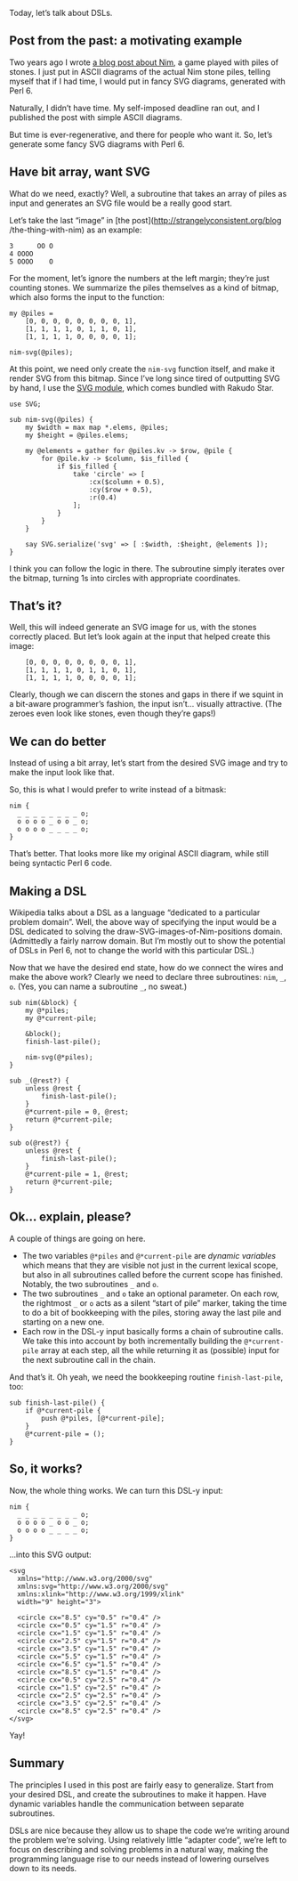 Today, let’s talk about DSLs.

## Post from the past: a motivating example

Two years ago I wrote [a blog post about
Nim](http://strangelyconsistent.org/blog/the-thing-with-nim), a game played
with piles of stones. I just put in ASCII diagrams of the actual Nim stone
piles, telling myself that if I had time, I would put in fancy SVG diagrams,
generated with Perl 6.

Naturally, I didn’t have time. My self-imposed deadline ran out, and I
published the post with simple ASCII diagrams.

But time is ever-regenerative, and there for people who want it. So, let’s
generate some fancy SVG diagrams with Perl 6.

## Have bit array, want SVG

What do we need, exactly? Well, a subroutine that takes an array of piles as
input and generates an SVG file would be a really good start.

Let’s take the last “image” in [the post](http://strangelyconsistent.org/blog
/the-thing-with-nim) as an example:

    
    3      OO O
    4 OOOO
    5 OOOO    O

For the moment, let’s ignore the numbers at the left margin; they’re just
counting stones. We summarize the piles themselves as a kind of bitmap, which
also forms the input to the function:

    
    my @piles =
        [0, 0, 0, 0, 0, 0, 0, 0, 1],
        [1, 1, 1, 1, 0, 1, 1, 0, 1],
        [1, 1, 1, 1, 0, 0, 0, 0, 1];
    
    nim-svg(@piles);

At this point, we need only create the `nim-svg` function itself, and make it
render SVG from this bitmap. Since I’ve long since tired of outputting SVG by
hand, I use the [SVG module](https://github.com/moritz/svg), which comes
bundled with Rakudo Star.

    
    use SVG;
    
    sub nim-svg(@piles) {
        my $width = max map *.elems, @piles;
        my $height = @piles.elems;
    
        my @elements = gather for @piles.kv -> $row, @pile {
            for @pile.kv -> $column, $is_filled {
                if $is_filled {
                    take 'circle' => [
                        :cx($column + 0.5),
                        :cy($row + 0.5),
                        :r(0.4)
                    ];
                }
            }
        }
        
        say SVG.serialize('svg' => [ :$width, :$height, @elements ]);
    }

I think you can follow the logic in there. The subroutine simply iterates over
the bitmap, turning 1s into circles with appropriate coordinates.

## That’s it?

Well, this will indeed generate an SVG image for us, with the stones correctly
placed. But let’s look again at the input that helped create this image:

    
        [0, 0, 0, 0, 0, 0, 0, 0, 1],
        [1, 1, 1, 1, 0, 1, 1, 0, 1],
        [1, 1, 1, 1, 0, 0, 0, 0, 1];

Clearly, though we can discern the stones and gaps in there if we squint in a
bit-aware programmer’s fashion, the input isn’t… visually attractive. (The
zeroes even look like stones, even though they’re gaps!)

## We can do better

Instead of using a bit array, let’s start from the desired SVG image and try
to make the input look like that.

So, this is what I would prefer to write instead of a bitmask:

    
    nim {
      _ _ _ _ _ _ _ _ o;
      o o o o _ o o _ o;
      o o o o _ _ _ _ o;
    }

That’s better. That looks more like my original ASCII diagram, while still
being syntactic Perl 6 code.

## Making a DSL

Wikipedia talks about a DSL as a language “dedicated to a particular problem
domain”. Well, the above way of specifying the input would be a DSL dedicated
to solving the draw-SVG-images-of-Nim-positions domain. (Admittedly a fairly
narrow domain. But I’m mostly out to show the potential of DSLs in Perl 6, not
to change the world with this particular DSL.)

Now that we have the desired end state, how do we connect the wires and make
the above work? Clearly we need to declare three subroutines: `nim`, `_`, `o`.
(Yes, you can name a subroutine `_`, no sweat.)

    
    sub nim(&block) {
        my @*piles;
        my @*current-pile;
    
        &block();
        finish-last-pile();
        
        nim-svg(@*piles);
    }
    
    sub _(@rest?) {
        unless @rest {
            finish-last-pile();
        }
        @*current-pile = 0, @rest;
        return @*current-pile;
    }
    
    sub o(@rest?) {
        unless @rest {
            finish-last-pile();
        }
        @*current-pile = 1, @rest;
        return @*current-pile;
    }

## Ok… explain, please?

A couple of things are going on here.

  * The two variables `@*piles` and `@*current-pile` are _dynamic variables_ which means that they are visible not just in the current lexical scope, but also in all subroutines called before the current scope has finished. Notably, the two subroutines `_` and `o`.
  * The two subroutines `_` and `o` take an optional parameter. On each row, the rightmost `_` or `o` acts as a silent “start of pile” marker, taking the time to do a bit of bookkeeping with the piles, storing away the last pile and starting on a new one.
  * Each row in the DSL-y input basically forms a chain of subroutine calls. We take this into account by both incrementally building the `@*current-pile` array at each step, all the while returning it as (possible) input for the next subroutine call in the chain.

And that’s it. Oh yeah, we need the bookkeeping routine `finish-last-pile`,
too:

    
    sub finish-last-pile() {
        if @*current-pile {
            push @*piles, [@*current-pile];
        }
        @*current-pile = ();
    }

## So, it works?

Now, the whole thing works. We can turn this DSL-y input:

    
    nim {
      _ _ _ _ _ _ _ _ o;
      o o o o _ o o _ o;
      o o o o _ _ _ _ o;
    }

…into this SVG output:

    
    <svg
      xmlns="http://www.w3.org/2000/svg"
      xmlns:svg="http://www.w3.org/2000/svg"
      xmlns:xlink="http://www.w3.org/1999/xlink"
      width="9" height="3">
    
      <circle cx="8.5" cy="0.5" r="0.4" />
      <circle cx="0.5" cy="1.5" r="0.4" />
      <circle cx="1.5" cy="1.5" r="0.4" />
      <circle cx="2.5" cy="1.5" r="0.4" />
      <circle cx="3.5" cy="1.5" r="0.4" />
      <circle cx="5.5" cy="1.5" r="0.4" />
      <circle cx="6.5" cy="1.5" r="0.4" />
      <circle cx="8.5" cy="1.5" r="0.4" />
      <circle cx="0.5" cy="2.5" r="0.4" />
      <circle cx="1.5" cy="2.5" r="0.4" />
      <circle cx="2.5" cy="2.5" r="0.4" />
      <circle cx="3.5" cy="2.5" r="0.4" />
      <circle cx="8.5" cy="2.5" r="0.4" />
    </svg>

Yay!

## Summary

The principles I used in this post are fairly easy to generalize. Start from
your desired DSL, and create the subroutines to make it happen. Have dynamic
variables handle the communication between separate subroutines.

DSLs are nice because they allow us to shape the code we’re writing around the
problem we’re solving. Using relatively little “adapter code”, we’re left to
focus on describing and solving problems in a natural way, making the
programming language rise to our needs instead of lowering ourselves down to
its needs.

